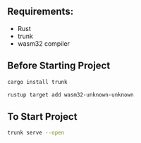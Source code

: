 ## Requirements:
- Rust
- trunk
- wasm32 compiler

## Before Starting Project
```bash
cargo install trunk
```

```bash
rustup target add wasm32-unknown-unknown
```

## To Start Project
```bash
trunk serve --open
```